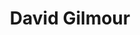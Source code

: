 ---
title: "David Gilmour"
summary: "David Gilmour was born on 6th March 1946 in Cambridge, the second child of Douglas Gilmour, a senior lecturer in Zoology at the University and Sylvia, a teacher. Best known as guitarist, vocalist and writer with , he is also renowned for solo work and collaborations with other artists including , , and . In June 20, 2019, Gilmour sold the majority of his guitars which he had accumulated over the years since the 60´s. Including many of that was used on landmark Pink Floyd albums including his fabled Black Stratocaster. All 126 guitars listed was sold for $21.5 million which was donated to ClientEarth organisation."
image: "david-gilmour.jpg"
apple_music_artist_url: "https://music.apple.com/gb/artist/david-gilmour/638538"
wikipedia_url: "none"
---